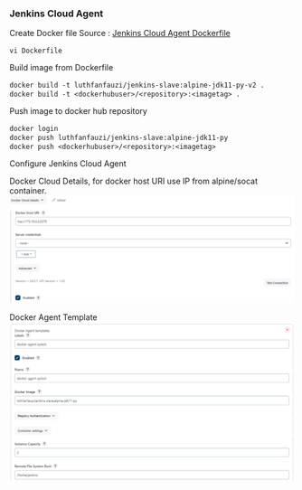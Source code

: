 ### Jenkins Cloud Agent

Create Docker file
Source : [Jenkins Cloud Agent Dockerfile](https://github.com/luthfanzulfauzi/jenkins/blob/main/agent/config/Dockerfile)
```
vi Dockerfile
```

Build image from Dockerfile
```
docker build -t luthfanfauzi/jenkins-slave:alpine-jdk11-py-v2 .
docker build -t <dockerhubuser>/<repository>:<imagetag> .
```

Push image to docker hub repository
```
docker login
docker push luthfanfauzi/jenkins-slave:alpine-jdk11-py
docker push <dockerhubuser>/<repository>:<imagetag>
```

Configure Jenkins Cloud Agent

Docker Cloud Details, for docker host URI use IP from alpine/socat container.
![dockerclouddetails](https://github.com/luthfanzulfauzi/jenkins/blob/main/dockerclouddetails.png "Docker Cloud Details")

Docker Agent Template
![dockeragenttemp](https://github.com/luthfanzulfauzi/jenkins/blob/main/dockeragenttemp.png "Docker Agent Template")
